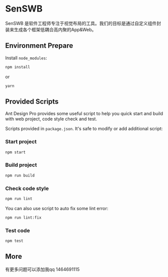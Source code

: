 # SenSWB

SenSWB 是软件工程师专注于视觉布局的工具。我们的目标是通过自定义组件封装来生成各个框架低耦合高内聚的App&Web。

## Environment Prepare

Install `node_modules`:

```bash
npm install
```

or

```bash
yarn
```

## Provided Scripts

Ant Design Pro provides some useful script to help you quick start and build with web project, code style check and test.

Scripts provided in `package.json`. It's safe to modify or add additional script:

### Start project

```bash
npm start
```

### Build project

```bash
npm run build
```

### Check code style

```bash
npm run lint
```

You can also use script to auto fix some lint error:

```bash
npm run lint:fix
```

### Test code

```bash
npm test
```

## More

有更多问题可以添加我qq 1464691115
